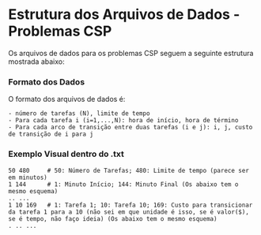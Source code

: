 # Estrutura dos Arquivos de Dados - Problemas CSP

Os arquivos de dados para os problemas CSP seguem a seguinte estrutura mostrada abaixo:

### Formato dos Dados

O formato dos arquivos de dados é:
```
- número de tarefas (N), limite de tempo
- Para cada tarefa i (i=1,...,N): hora de início, hora de término
- Para cada arco de transição entre duas tarefas (i e j): i, j, custo de transição de i para j
```

### Exemplo Visual dentro do .txt
```
50 480     # 50: Número de Tarefas; 480: Limite de tempo (parece ser em minutos)
1 144      # 1: Minuto Início; 144: Minuto Final (Os abaixo tem o mesmo esquema)
.. ...
1 10 169   # 1: Tarefa 1; 10: Tarefa 10; 169: Custo para transicionar da tarefa 1 para a 10 (não sei em que unidade é isso, se é valor($), se é tempo, não faço ideia) (Os abaixo tem o mesmo esquema)
. .. ...
```

